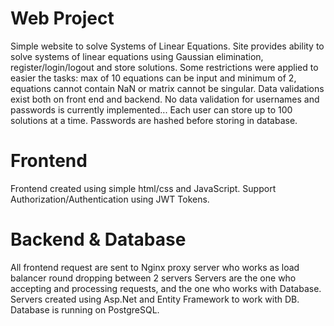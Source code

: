 # Web Project
Simple website to solve Systems of Linear Equations.
Site provides ability to solve systems of linear equations using Gaussian elimination, register/login/logout and store solutions.
Some restrictions were applied to easier the tasks: max of 10 equations can be input and minimum of 2, equations cannot contain NaN or matrix cannot be singular.
Data validations exist both on front end and backend. No data validation for usernames and passwords is currently implemented...
Each user can store up to 100 solutions at a time. Passwords are hashed before storing in database.

# Frontend
Frontend created using simple html/css and JavaScript.
Support Authorization/Authentication using JWT Tokens.
# Backend & Database
All frontend request are sent to Nginx proxy server who works as load balancer round dropping between 2 servers
Servers are the one who accepting and processing requests, and the one who works with Database.
Servers created using Asp.Net and Entity Framework to work with DB.
Database is running on PostgreSQL.
